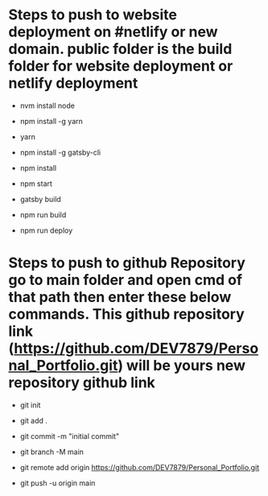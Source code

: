 # Steps to push to website deployment on #netlify or new domain. public folder is the build folder for website deployment or netlify deployment 

  - nvm install node 

  - npm install -g yarn

  - yarn

  - npm install -g gatsby-cli

  - npm install

  - npm start

  - gatsby build

  - npm run build

  - npm run deploy

# Steps to push to github Repository go to main folder and open cmd of that path then enter these below commands. This github repository link  (https://github.com/DEV7879/Personal_Portfolio.git) will be yours new repository github link 

  - git init

  - git add .

  - git commit -m "initial commit"

  - git branch -M main

  - git remote add origin https://github.com/DEV7879/Personal_Portfolio.git

  - git push -u origin main
